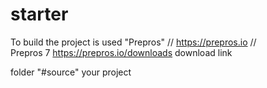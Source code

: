 # starter
To build the project is used "Prepros" // https://prepros.io // <br>
Prepros 7 https://prepros.io/downloads download link

folder "#source" your project